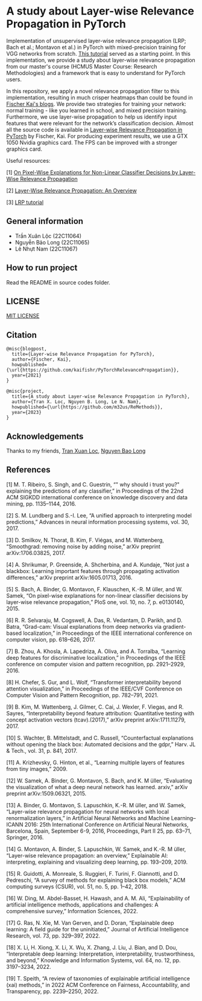 # A study about Layer-wise Relevance Propagation in PyTorch

Implementation of unsupervised layer-wise relevance propagation (LRP; Bach et al.; Montavon et al.) in PyTorch with mixed-precision training for VGG networks from scratch. [This tutorial](https://git.tu-berlin.de/gmontavon/lrp-tutorial) served as a starting point. In this implementation, we provide a study about layer-wise relevance propagation from our master's course (HCMUS Master Course: Research Methodologies) and a framework that is easy to understand for PyTorch users.

In this repository, we apply a novel relevance propagation filter to this implementation, resulting in much crisper heatmaps than could be found in [Fischer Kai's blogs](https://kaifishr.github.io/). We provide two strategies for training your network: normal training - like you learned in school, and mixed precision training. Furthermore, we use layer-wise propagation to help us identify input features that were relevant for the network’s classification decision. Almost all the source code is available in [Layer-wise Relevance Propagation in PyTorch](https://github.com/kaifishr/PyTorchRelevancePropagation) by Fischer, Kai. For producing experiment results, we use a GTX 1050 Nvidia graphics card. The FPS can be improved with a stronger graphics card.

Useful resources:

[1] [On Pixel-Wise Explanations for Non-Linear Classifier Decisions by Layer-Wise Relevance Propagation](https://journals.plos.org/plosone/article?id=10.1371/journal.pone.0130140)

[2] [Layer-Wise Relevance Propagation: An Overview](https://link.springer.com/chapter/10.1007%2F978-3-030-28954-6_10)

[3] [LRP tutorial](https://git.tu-berlin.de/gmontavon/lrp-tutorial)

## General information

- Trần Xuân Lộc (22C11064)
- Nguyễn Bảo Long (22C11065)
- Lê Nhựt Nam (22C11067)

## How to run project

Read the README in source codes folder.

## LICENSE

[MIT LICENSE](./LICENSE)

## Citation

```
@misc{blogpost,
  title={Layer-wise Relevance Propagation for PyTorch},
  author={Fischer, Kai},
  howpublished={\url{https://github.com/kaifishr/PyTorchRelevancePropagation}},
  year={2021}
}
```

```
@misc{project,
  title={A study about Layer-wise Relevance Propagation in PyTorch},
  author={Tran X. Loc, Nguyen B. Long, Le N. Nam},
  howpublished={\url{https://github.com/m32us/ReMethods}},
  year={2023}
}
```

## Acknowledgements

Thanks to my friends, [Tran Xuan Loc](https://github.com/stark4079), [Nguyen Bao Long](https://github.com/baolongnguyenmac)

## References

[1] M. T. Ribeiro, S. Singh, and C. Guestrin, “" why should i trust you?" explaining the predictions of any classifier,” in Proceedings of the 22nd ACM SIGKDD international conference on knowledge discovery and data mining, pp. 1135–1144, 2016.

[2] S. M. Lundberg and S.-I. Lee, “A unified approach to interpreting model predictions,” Advances in neural information processing systems, vol. 30, 2017.

[3] D. Smilkov, N. Thorat, B. Kim, F. Viégas, and M. Wattenberg, “Smoothgrad: removing noise by adding noise,” arXiv preprint arXiv:1706.03825, 2017.

[4] A. Shrikumar, P. Greenside, A. Shcherbina, and A. Kundaje, “Not just a blackbox: Learning important features through propagating activation differences,” arXiv preprint arXiv:1605.01713, 2016.

[5] S. Bach, A. Binder, G. Montavon, F. Klauschen, K.-R. M ̈uller, and W. Samek, “On pixel-wise explanations for non-linear classifier decisions by layer-wise relevance propagation,” PloS one, vol. 10, no. 7, p. e0130140, 2015.

[6] R. R. Selvaraju, M. Cogswell, A. Das, R. Vedantam, D. Parikh, and D. Batra, “Grad-cam: Visual explanations from deep networks via gradient-based localization,” in Proceedings of the IEEE international conference on computer vision, pp. 618–626, 2017.

[7] B. Zhou, A. Khosla, A. Lapedriza, A. Oliva, and A. Torralba, “Learning deep features for discriminative localization,” in Proceedings of the IEEE conference on computer vision and pattern recognition, pp. 2921–2929, 2016.

[8] H. Chefer, S. Gur, and L. Wolf, “Transformer interpretability beyond attention visualization,” in Proceedings of the IEEE/CVF Conference on Computer Vision and Pattern Recognition, pp. 782–791, 2021.

[9] B. Kim, M. Wattenberg, J. Gilmer, C. Cai, J. Wexler, F. Viegas, and R. Sayres, “Interpretability beyond feature attribution: Quantitative testing with concept activation vectors (tcav).(2017),” arXiv preprint arXiv:1711.11279, 2017.

[10] S. Wachter, B. Mittelstadt, and C. Russell, “Counterfactual explanations without opening the black box: Automated decisions and the gdpr,” Harv. JL & Tech., vol. 31, p. 841, 2017.

[11] A. Krizhevsky, G. Hinton, et al., “Learning multiple layers of features from tiny images,” 2009.

[12] W. Samek, A. Binder, G. Montavon, S. Bach, and K. M ̈uller, “Evaluating the visualization of what a deep neural network has learned. arxiv,” arXiv preprint arXiv:1509.06321, 2015.

[13] A. Binder, G. Montavon, S. Lapuschkin, K.-R. M ̈uller, and W. Samek, “Layer-wise relevance propagation for neural networks with local renormalization layers,” in Artificial Neural Networks and Machine Learning–ICANN 2016: 25th International Conference on Artificial Neural Networks, Barcelona, Spain, September 6-9, 2016, Proceedings, Part II 25, pp. 63–71, Springer, 2016.

[14] G. Montavon, A. Binder, S. Lapuschkin, W. Samek, and K.-R. M ̈uller, “Layer-wise relevance propagation: an overview,” Explainable AI: interpreting, explaining and visualizing deep learning, pp. 193–209, 2019.

[15] R. Guidotti, A. Monreale, S. Ruggieri, F. Turini, F. Giannotti, and D. Pedreschi, “A survey of methods for explaining black box models,” ACM computing surveys (CSUR), vol. 51, no. 5, pp. 1–42, 2018.

[16] W. Ding, M. Abdel-Basset, H. Hawash, and A. M. Ali, “Explainability of artificial intelligence methods, applications and challenges: A comprehensive survey,” Information Sciences, 2022.

[17] G. Ras, N. Xie, M. Van Gerven, and D. Doran, “Explainable deep learning: A field guide for the uninitiated,” Journal of Artificial Intelligence Research, vol. 73, pp. 329–397, 2022.

[18] X. Li, H. Xiong, X. Li, X. Wu, X. Zhang, J. Liu, J. Bian, and D. Dou, “Interpretable deep learning: Interpretation, interpretability, trustworthiness, and beyond,” Knowledge and Information Systems, vol. 64, no. 12, pp. 3197–3234,
2022.

[19] T. Speith, “A review of taxonomies of explainable artificial intelligence (xai) methods,” in 2022 ACM Conference on Fairness, Accountability, and Transparency, pp. 2239–2250, 2022.
